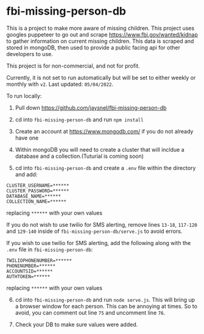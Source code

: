 # fbi-missing-person-db

This is a project to make more aware of missing children. This project uses googles puppeteer to go out and scrape https://www.fbi.gov/wanted/kidnap to gather information on current missing children. This data is scraped and stored in mongoDB, then used to provide a public facing api for other developers to use.

This project is for non-commercial, and not for profit.

Currently, it is not set to run automatically but will be set to either weekly or monthly with ```v2```. Last updated: ```05/04/2022```.

To run locally:

1. Pull down https://github.com/jaysnel/fbi-missing-person-db 

2. cd into ```fbi-missing-person-db``` and run ```npm install```

3. Create an account at https://www.mongodb.com/ if you do not already have one

4. Within mongoDB you will need to create a cluster that will incldue a database and a collection.(Tuturial is coming soon)

5. cd into ```fbi-missing-person-db``` and create a ```.env``` file within the directory and add:
```
CLUSTER_USERNAME=******
CLUSTER_PASSWORD=******
DATABASE_NAME=******
COLLECTION_NAME=******
```
replacing ```******``` with your own values

If you do not wish to use twilio for SMS alerting, remove lines ```13-18```, ```117-120``` and ```129-140``` inside of ```fbi-missing-person-db/serve.js``` to avoid errors.

If you wish to use twilio for SMS alerting, add the following along with the ```.env``` file in ```fbi-missing-person-db```:

```
TWILIOPHONENUMBER=******
PHONENUMBER=******
ACCOUNTSID=******
AUTHTOKEN=******
```
replacing ```******``` with your own values

6. cd into ```fbi-missing-person-db``` and run ```node serve.js```. 
This will bring up a browser window for each person. This can be annoying at times. So to avoid, you can comment out line ```75``` and uncomment line ```76```. 

7. Check your DB to make sure values were added.